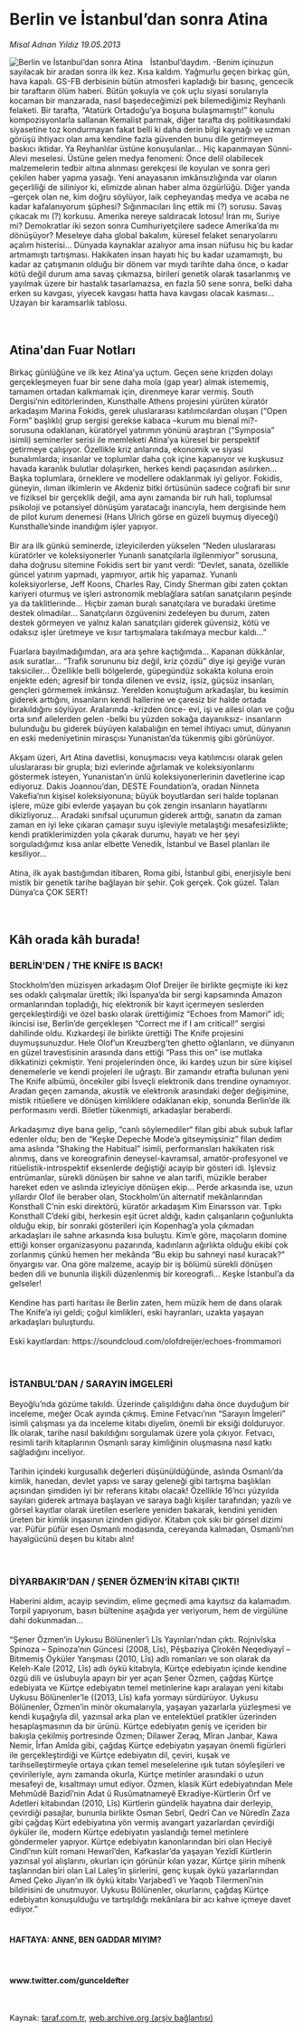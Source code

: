 # Berlin ve İstanbul’dan sonra Atina

*Misal Adnan Yıldız 19.05.2013*

<div class="yazi"><img align="left" alt="Berlin ve İstanbul’dan sonra Atina" border="0" src="http://www.taraf.com.tr/fotoraflar/makaleler/berlin-ve-istanbul-dan-sonra-atina_2813_orijinal.jpg" style="border-right-width:10px; border-color:#FFFFFF"/>İstanbul’daydım. -Benim içinuzun sayılacak bir aradan sonra ilk kez. Kısa kaldım. Yağmurlu geçen birkaç gün, hava kapalı. GS-FB derbisinin bütün atmosferi kapladığı bir basınç, gencecik bir taraftarın ölüm haberi. Bütün şokuyla ve çok uçlu siyasi sorularıyla kocaman bir manzarada, nasıl başedeceğimizi pek bilemediğimiz Reyhanlı felaketi. Bir tarafta, “Atatürk Ortadoğu’ya boşuna bulaşmamıştı!” konulu kompozisyonlarla sallanan Kemalist parmak, diğer tarafta dış politikasındaki siyasetine toz kondurmayan fakat belli ki daha derin bilgi kaynağı ve uzman görüşü ihtiyacı olan ama kendine fazla güvenden bunu dile getirmeyen baskıcı iktidar. Ya Reyhanlılar üstüne konuşulanlar... Hiç kapanmayan Sünni-Alevi meselesi. Üstüne gelen medya fenomeni: Önce delil olabilecek malzemelerin tedbir altına alınması gerekçesi ile koyulan ve sonra geri çekilen haber yapma yasağı. Yeni anayasanın imkânsızlığında var olanın geçerliliği de siliniyor ki, elimizde alınan haber alma özgürlüğü. Diğer yanda –gerçek olan ne, kim doğru söylüyor, laik cepheyandaş medya ve acaba ne kadar kafalanıyorum şüphesi? Sığınmacıları linç ettik mi (?) sorusu. Savaş çıkacak mı (?) korkusu. Amerika nereye saldıracak lotosu! İran mı, Suriye mi? Demokratlar iki sezon sonra Cumhuriyetçilere sadece Amerika’da mı dönüşüyor? Meseleye daha global bakalım, küresel felaket senaryolarını açalım histerisi... Dünyada kaynaklar azalıyor ama insan nüfusu hiç bu kadar artmamıştı tartışması. Hakikaten insan hayatı hiç bu kadar uzamamıştı, bu kadar az çatışmanın olduğu bir dönem var mıydı tarihte daha önce, o kadar kötü değil durum ama savaş çıkmazsa, birileri genetik olarak tasarlanmış ve yayılmak üzere bir hastalık tasarlamazsa, en fazla 50 sene sonra, belki daha erken su kavgası, yiyecek kavgası hatta hava kavgası olacak kasması... Uzayan bir karamsarlık tablosu.<br/><br/><br/><h2>Atina'dan Fuar Notları</h2>Birkaç günlüğüne ve ilk kez Atina’ya uçtum. Geçen sene krizden dolayı gerçekleşmeyen fuar bir sene daha mola (gap year) almak istememiş, tamamen ortadan kalkmamak için, direnmeye karar vermiş. South Dergisi’nin editörlerinden, Kunsthalle Athens projesini yürüten küratör arkadaşım Marina Fokidis, gerek uluslararası katılımcılardan oluşan (“Open Form” başlıklı) grup sergisi gerekse kabaca –kurum mu bienal mi?- sorusuna odaklanan, küratöryel yatırımın yönünü araştıran (“Symposia” isimli) seminerler serisi ile memleketi Atina’ya küresel bir perspektif getirmeye çalışıyor. Özellikle kriz anlarında, ekonomik ve siyasi bunalımlarda; insanlar ve toplumlar daha çok içine kapanıyor ve kuşkusuz havada karanlık bulutlar dolaşırken, herkes kendi paçasından asılırken... Başka toplumlara, örneklere ve modellere odaklanmak iyi geliyor. Fokidis, güneyin, ılıman ilkimlerin ve Akdeniz bitki örtüsünün sadece coğrafi bir sınır ve fiziksel bir gerçeklik değil, ama aynı zamanda bir ruh hali, toplumsal psikoloji ve potansiyel dönüşüm yaratacağı inancıyla, hem dergisinde hem de pilot kurum denemesi (Hans Ulrich görse en güzeli buymuş diyeceği) Kunsthalle’sinde inandığım işler yapıyor.<br/><br/>Bir ara ilk günkü seminerde, izleyicilerden yükselen “Neden uluslararası küratörler ve koleksiyonerler Yunanlı sanatçılarla ilgilenmiyor” sorusuna, daha doğrusu sitemine Fokidis sert bir yanıt verdi: “Devlet, sanata, özellikle güncel yatırım yapmadı, yapmıyor, artık hiç yapamaz. Yunanlı koleksiyorlerse, Jeff Koons, Charles Ray, Cindy Sherman gibi zaten çoktan kariyeri oturmuş ve işleri astronomik meblağlara satılan sanatçıların peşinde ya da taklitlerinde... Hiçbir zaman buralı sanatçılara ve buradaki üretime destek olmadılar... Sanatçıların özgüvenini zedeleyen bu durum, zaten destek görmeyen ve yalnız kalan sanatçıları giderek güvensiz, kötü ve odaksız işler üretmeye ve kısır tartışmalara takılmaya mecbur kaldı...”<br/><br/>Fuarlara bayılmadığımdan, ara ara şehre kaçtığımda... Kapanan dükkânlar, asık suratlar... “Trafik sorununu biz değil, kriz çözdü” diye işi geyiğe vuran taksiciler... Özellikle belli bölgelerde, güpegündüz sokakta koluna eroin enjekte eden; agresif bir tonda dilenen ve evsiz, işsiz, güçsüz insanları, gençleri görmemek imkânsız. Yerelden konuştuğum arkadaşlar, bu kesimin giderek arttığını, insanların kendi hallerine ve çaresiz bir halde ortada bırakıldığını söylüyor. Aralarında -krizden önce- evi, işi ve ailesi olan ve çoğu orta sınıf ailelerden gelen -belki bu yüzden sokağa dayanıksız- insanların bulunduğu bu giderek büyüyen kalabalığın en temel ihtiyacı umut, dünyanın en eski medeniyetinin mirasçısı Yunanistan’da tükenmiş gibi görünüyor.<br/><br/>Akşam üzeri, Art Atina davetlisi, konuşmacısı veya katılımcısı olarak gelen uluslararası bir grupla; bizi evlerinde ağırlamak ve koleksiyonlarını göstermek isteyen, Yunanistan’ın ünlü koleksiyonerlerinin davetlerine icap ediyoruz. Dakis Joannou’dan, DESTE Foundation’a, oradan Ninneta Vakefia’nın kişisel koleksiyonuna; büyük boyutlardan seri halde toplanan işlere, müze gibi evlerde yaşayan bu çok zengin insanların hayatlarını dikizliyoruz... Aradaki sınıfsal uçurumun giderek arttığı, sanatın da zaman zaman en iyi leke çıkaran çamaşır suyu işleviyle metalaştığı mesafesizlikte; kendi pratiklerimizden yola çıkarak durumu, hayatı ve her şeyi sorguladığımız kısa anlar elbette Venedik, İstanbul ve Basel planları ile kesiliyor...<br/><br/>Atina, ilk ayak bastığımdan itibaren, Roma gibi, İstanbul gibi, enerjisiyle beni mistik bir genetik tarihe bağlayan bir şehir. Çok gerçek. Çok güzel. Talan Dünya’ca ÇOK SERT!<br/><br/><br/><h2>Kâh orada kâh burada!</h2><h3>BERLİN’DEN / THE KNİFE IS BACK!</h3>Stockholm’den müzisyen arkadaşım Olof Dreijer ile birlikte geçmişte iki kez ses odaklı çalışmalar ürettik; ilki İspanya’da bir sergi kapsamında Amazon ormanlarından topladığı, hiç elektronik bir kayıt içermeyen seslerden gerçekleştirdiği ve özel baskı olarak ürettiğimiz “Echoes from Mamori” idi; ikincisi ise, Berlin’de gerçekleşen “Correct me if I am critical!” sergisi dahilinde oldu. Kızkardeşi ile birlikte ürettiği The Knife projesini duymuşsunuzdur. Hele Olof’un Kreuzberg’ten ghetto oğlanların, ve dünyanın en güzel travestisinin arasında dans ettiği “Pass this on” ise mutlaka dikkatinizi çekmiştir. Yeni projelerinden önce, iki kardeş uzun bir süre kişisel denemelerle ve kendi projeleri ile uğraştı. Bir zamandır etrafta bulunan yeni The Knife albümü, öncekiler gibi İsveçli elektronik dans trendine oynamıyor. Aradan geçen zamanda, akustik ve elektronik arasındaki değer değişimine, mistik ritüellere ve dönüşen kimliklere odaklanan ekip, sonunda Berlin’de ilk performasını verdi. Biletler tükenmişti, arkadaşlar beraberdi.<br/><br/>Arkadaşımız diye bana gelip, “canlı söylemediler“ filan gibi abuk subuk laflar edenler oldu; ben de “Keşke Depeche Mode’a gitseymişsiniz” filan dedim ama aslında “Shaking the Habitual” isimli, performansları hakikaten risk alınmış, dans ve koreografinin deneysel-kavramsal, amatör-profesyonel ve ritüelistik-introspektif eksenlerde değiştiği acayip bir gösteri idi. İşlevsiz entrümanlar, sürekli dönüşen bir sahne ve alan tarifi, müzikle beraber hareket eden ve aslında izleyiciye dönüşen ekip... Perde arkasında ise, uzun yıllardır Olof ile beraber olan, Stockholm’ün alternatif mekânlarından Konsthall C’nin eski direktörü, küratör arkadaşım Kim Einarsson var. Tıpkı Konsthall C’deki gibi, herkesin eşit ücret aldığı, kadın çalışanların çoğunlukta olduğu ekip, bir sonraki gösterileri için Kopenhag’a yola çıkmadan arkadaşları ile sahne arkasında kısa buluştu. Kim’e göre, maçoların domine ettiği konser organizasyonu pazarında, kadınların ağırlıkta olduğu ekibi çok zorlanmış çünkü hemen her mekânda “Bu ekip bu sahneyi nasıl kuracak?” önyargısı var. Ona göre malzeme, acayip bir iş bölümü sürekli dönüşen beden dili ve bununla ilişkili düzenlenmiş bir koreografi... Keşke İstanbul’a da gelseler!<br/><br/>Kendine has parti haritası ile Berlin zaten, hem müzik hem de dans olarak The Knife’a iyi geldi; çoğul kimlikleri, eski hayranları, uzakta yaşayan arkadaşları buluşturdu.<br/><br/>Eski kayıtlardan: https://soundcloud.com/olofdreijer/echoes-frommamori<br/><br/><br/><h3>İSTANBUL’DAN / SARAYIN İMGELERİ</h3>Beyoğlu’nda gözüme takıldı. Üzerinde çalışıldığını daha önce duyduğum bir inceleme, meğer Ocak ayında çıkmış. Emine Fetvacı’nın “Sarayın İmgeleri” isimli çalışması ya da inceleme kitabı diyelim, önemli bir eksiği dolduruyor. İlk olarak, tarihe nasıl bakıldığını sorgulamak üzere yola çıkıyor. Fetvacı, resimli tarih kitaplarının Osmanlı saray kimliğinin oluşmasına nasıl katkı sağladığını inceliyor.<br/><br/>Tarihin içindeki kurgusallık değerleri düşünüldüğünde, aslında Osmanlı’da kimlik, hanedan, devlet yapısı ve saray geleneği gibi tartışma başlıkları açısından şimdiden iyi bir referans kitabı olacak! Özellikle 16’ncı yüzyılda sayıları giderek artmaya başlayan ve saraya bağlı kişiler tarafından; yazılı ve görsel kayıtlar olarak üretilen eserlere yeniden bakarak, kendini yeniden üreten bir kimlik inşasının izinden gidiyor. Kitabın çok sıkı bir görsel dizimi var. Püfür püfür esen Osmanlı modasında, cereyanda kalmadan, Osmanlı’nın hayalgücünü deşen bu kitabı alın!<br/><br/><br/><h3>DİYARBAKIR’DAN / ŞENER ÖZMEN’İN KİTABI ÇIKTI!</h3>Haberini aldım, acayip sevindim, elime geçmedi ama kayıtsız da kalamadım. Torpil yapıyorum, basın bültenine aşağıda yer veriyorum, hem de virgülüne dahi dokunmadan...<br/><br/>“Şener Özmen’in Uykusu Bölünenler’i Lîs Yayınları’ndan çıktı. Rojnivîska Spinoza – Spinoza’nın Güncesi (2008, Lîs), Pêşbaziya Çîrokên Neqediyayî – Bitmemiş Öyküler Yarışması (2010, Lîs) adlı romanları ve son olarak da Keleh-Kale (2012, Lîs) adlı öykü kitabıyla, Kürtçe edebiyatın içinde kendine özgü dili ve üslubuyla apayrı bir yer açan Şener Özmen, çağdaş Kürtçe edebiyata ve Kürtçe edebiyatın temel metinlerine kapı aralayan yeni kitabı Uykusu Bölünenler’le ((2013, Lîs) kafa yormayı sürdürüyor. Uykusu Bölünenler, Özmen’in minör okumalarıyla, yaşayan yazarlarla yüzleşmesi ve kendi kuşağıyla dil, yazınsal arka plan ve entelektüel pratikler üzerinden hesaplaşmasının da bir ürünü. Kürtçe edebiyatın geniş ve içeriden bir bakışla çekilmiş portresinde Özmen; Dilawer Zeraq, Mîran Janbar, Kawa Nemir, Îrfan Amîda gibi, çağdaş Kürtçe edebiyatın yaşayan önemli figürleri ile gerçekleştirdiği ve Kürtçe edebiyatın dil, çeviri, kuşak ve tarihselleştirmeyle ortaya çıkan temel meselelerine ışık tutan söyleşileri ve çevirileriyle, aynı zamanda okurla, Kürtçe metinler arasındaki o uzun mesafeyi de, kısaltmayı umut ediyor. Özmen, klasik Kürt edebiyatından Mele Mehmûdê Bazidî’nin Adat û Rusûmatnameyê Ekradiye-Kürtlerin Örf ve Adetleri kitabından (2010, Lîs) Kürtlerin gündelik hayatına dair derleyip, çevirdiği pasajlar, bununla birlikte Osman Sebrî, Qedrî Can ve Nûredîn Zaza gibi çağdaş Kürt edebiyatına yön vermiş avangart yazarlardan çevirdiği öyküler ile, modern Kürtçe edebiyatın yaslandığı temel metinlere göndermeler yapıyor. Kürtçe edebiyatın kanonlarından biri olan Heciyê Cindî’nın kült romanı Hewarî’den, Kafkaslar’da yaşayan Yezîdî Kürtlerin yazınsal yol alışlarını, okurları için görünür kılan yazar, Kürtçe şiirin mihenk taşlarından biri olan Lal Laleş’in şiirlerini, genç kuşak öykü yazarlarından Amed Çeko Jiyan’ın ilk öykü kitabı Varjabed’i ve Yaqob Tilermenî’nin bildirisini de unutmuyor. Uykusu Bölünenler, okurlarını, çağdaş Kürtçe edebiyatın konuşulduğu ve tartışıldığı mekânlara bir acı kahve içmeye davet ediyor.”<br/><br/><h4>HAFTAYA: ANNE, BEN GADDAR MIYIM?</h4><br/><h4>www.twitter.com/gunceldefter</h4><br/>
</div>

Kaynak: [taraf.com.tr](http://www.taraf.com.tr:80/misal-adnan-yildiz/makale-berlin-ve-istanbul-dan-sonra-atina.htm), [web.archive.org (arşiv bağlantısı)](http://web.archive.org/web/20131018155943/http://www.taraf.com.tr:80/misal-adnan-yildiz/makale-berlin-ve-istanbul-dan-sonra-atina.htm)
